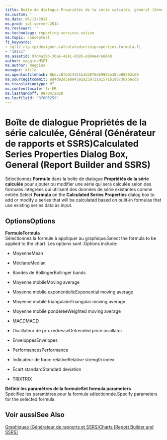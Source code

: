 ```yaml
---
title: Boîte de dialogue Propriétés de la série calculée, général (Générateur de rapports et SSRS) | Microsoft Docs
ms.custom: ''
ms.date: 06/13/2017
ms.prod: sql-server-2014
ms.reviewer: ''
ms.technology: reporting-services-native
ms.topic: conceptual
f1_keywords:
- sql12.rtp.rptdesigner.calculatedseriesproperties.formula.f1
- "10151"
ms.assetid: 97d4a29b-30ae-4141-8595-e994e47e6648
author: maggiesMSFT
ms.author: maggies
manager: kfile
ms.openlocfilehash: 8bdcc8fdd14151b4d3076d69923e38ce88382c60
ms.sourcegitcommit: ad4d92dce894592a259721a1571b1d8736abacdb
ms.translationtype: MT
ms.contentlocale: fr-FR
ms.lasthandoff: 08/04/2020
ms.locfileid: "87605259"
---
```

# <a name="calculated-series-properties-dialog-box-general-report-builder-and-ssrs"></a><span data-ttu-id="c3268-102">Boîte de dialogue Propriétés de la série calculée, Général (Générateur de rapports et SSRS)</span><span class="sxs-lookup"><span data-stu-id="c3268-102">Calculated Series Properties Dialog Box, General (Report Builder and SSRS)</span></span>
  <span data-ttu-id="c3268-103">Sélectionnez **Formule** dans la boîte de dialogue **Propriétés de la série calculée** pour ajouter ou modifier une série qui sera calculée selon des formules intégrées qui utilisent des données de série existantes comme entrée.</span><span class="sxs-lookup"><span data-stu-id="c3268-103">Select **Formula** on the **Calculated Series Properties** dialog box to add or modify a series that will be calculated based on built-in formulas that use existing series data as input.</span></span>  
  
## <a name="options"></a><span data-ttu-id="c3268-104">Options</span><span class="sxs-lookup"><span data-stu-id="c3268-104">Options</span></span>  
 <span data-ttu-id="c3268-105">**Formule**</span><span class="sxs-lookup"><span data-stu-id="c3268-105">**Formula**</span></span>  
 <span data-ttu-id="c3268-106">Sélectionnez la formule à appliquer au graphique.</span><span class="sxs-lookup"><span data-stu-id="c3268-106">Select the formula to be applied to the chart.</span></span> <span data-ttu-id="c3268-107">Les options sont :</span><span class="sxs-lookup"><span data-stu-id="c3268-107">Options include:</span></span>  
  
-   <span data-ttu-id="c3268-108">Moyenne</span><span class="sxs-lookup"><span data-stu-id="c3268-108">Mean</span></span>  
  
-   <span data-ttu-id="c3268-109">Médiane</span><span class="sxs-lookup"><span data-stu-id="c3268-109">Median</span></span>  
  
-   <span data-ttu-id="c3268-110">Bandes de Bollinger</span><span class="sxs-lookup"><span data-stu-id="c3268-110">Bollinger bands</span></span>  
  
-   <span data-ttu-id="c3268-111">Moyenne mobile</span><span class="sxs-lookup"><span data-stu-id="c3268-111">Moving average</span></span>  
  
-   <span data-ttu-id="c3268-112">Moyenne mobile exponentielle</span><span class="sxs-lookup"><span data-stu-id="c3268-112">Exponential moving average</span></span>  
  
-   <span data-ttu-id="c3268-113">Moyenne mobile triangulaire</span><span class="sxs-lookup"><span data-stu-id="c3268-113">Triangular moving average</span></span>  
  
-   <span data-ttu-id="c3268-114">Moyenne mobile pondérée</span><span class="sxs-lookup"><span data-stu-id="c3268-114">Weighted moving average</span></span>  
  
-   <span data-ttu-id="c3268-115">MACD</span><span class="sxs-lookup"><span data-stu-id="c3268-115">MACD</span></span>  
  
-   <span data-ttu-id="c3268-116">Oscillateur de prix redressé</span><span class="sxs-lookup"><span data-stu-id="c3268-116">Detrended price oscillator</span></span>  
  
-   <span data-ttu-id="c3268-117">Enveloppes</span><span class="sxs-lookup"><span data-stu-id="c3268-117">Envelopes</span></span>  
  
-   <span data-ttu-id="c3268-118">Performances</span><span class="sxs-lookup"><span data-stu-id="c3268-118">Performance</span></span>  
  
-   <span data-ttu-id="c3268-119">Indicateur de force relative</span><span class="sxs-lookup"><span data-stu-id="c3268-119">Relative strength index</span></span>  
  
-   <span data-ttu-id="c3268-120">Écart standard</span><span class="sxs-lookup"><span data-stu-id="c3268-120">Standard deviation</span></span>  
  
-   <span data-ttu-id="c3268-121">TRIX</span><span class="sxs-lookup"><span data-stu-id="c3268-121">TRIX</span></span>  
  
 <span data-ttu-id="c3268-122">**Définir les paramètres de la formule**</span><span class="sxs-lookup"><span data-stu-id="c3268-122">**Set formula parameters**</span></span>  
 <span data-ttu-id="c3268-123">Spécifiez les paramètres pour la formule sélectionnée.</span><span class="sxs-lookup"><span data-stu-id="c3268-123">Specify parameters for the selected formula.</span></span>  
  
## <a name="see-also"></a><span data-ttu-id="c3268-124">Voir aussi</span><span class="sxs-lookup"><span data-stu-id="c3268-124">See Also</span></span>  
 [<span data-ttu-id="c3268-125">Graphiques (Générateur de rapports et SSRS)</span><span class="sxs-lookup"><span data-stu-id="c3268-125">Charts &#40;Report Builder and SSRS&#41;</span></span>](report-design/charts-report-builder-and-ssrs.md)  
  
  
